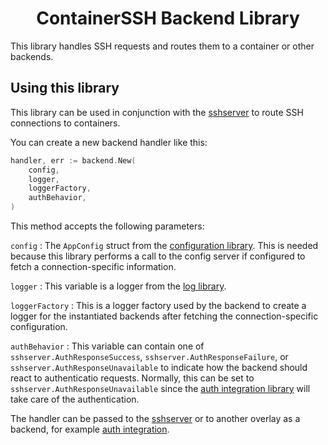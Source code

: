 <!--suppress HtmlDeprecatedAttribute -->
<h1 align="center">ContainerSSH Backend Library</h1>

This library handles SSH requests and routes them to a container or other backends.

## Using this library

This library can be used in conjunction with the [sshserver](https://github.com/containerssh/sshserver) to route SSH connections to containers.

You can create a new backend handler like this:

```go
handler, err := backend.New(
    config,
    logger,
    loggerFactory,
    authBehavior,
)
```

This method accepts the following parameters:

`config`
: The `AppConfig` struct from the [configuration library](https://github.com/containerssh/configuration). This is needed because this library performs a call to the config server if configured to fetch a connection-specific information.

`logger`
: This variable is a logger from the [log library](https://github.com/containerssh/libcontainerssh/log).

`loggerFactory`
: This is a logger factory used by the backend to create a logger for the instantiated backends after fetching the connection-specific configuration.

`authBehavior`
: This variable can contain one of `sshserver.AuthResponseSuccess`, `sshserver.AuthResponseFailure`, or `sshserver.AuthResponseUnavailable` to indicate how the backend should react to authenticatio requests. Normally, this can be set to `sshserver.AuthResponseUnavailable` since the [auth integration library](https://github.com/containerssh/authintegration) will take care of the authentication.

The handler can be passed to the [sshserver](https://github.com/containerssh/sshserver) or to another overlay as a backend, for example [auth integration](https://github.com/containerssh/authintegration).
